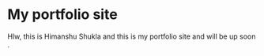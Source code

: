 # My portfolio site 
Hlw, this is Himanshu Shukla and this is my portfolio site and will be up soon .
